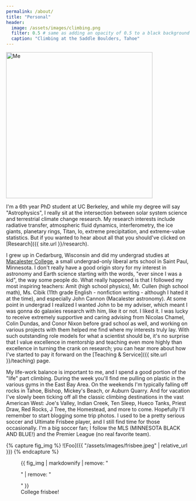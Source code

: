 ```yaml
---
permalink: /about/
title: "Personal"
header:
  image: /assets/images/climbing.png
  filter: 0.5 # same as adding an opacity of 0.5 to a black background
  caption: "Climbing at the Saddle Boulders, Tahoe"
---
```


<img src="{{ site.url }}{{ site.baseurl }}/assets/images/professional-thumbnail.png" alt="Me" width="400">

I'm a 6th year PhD student at UC Berkeley, and while my degree will say "Astrophysics", I really sit at the intersection between solar system science and terrestrial climate change research.  My research interests include radiative transfer, atmospheric fluid dynamics, interferometry, the ice giants, planetary rings, Titan, Io, extreme precipitation, and extreme-value statistics. But if you wanted to hear about all that you should've clicked on [Research]({{ site.url }}/research).

I grew up in Cedarburg, Wisconsin and did my undergrad studies at [Macalester College](https://www.macalester.edu/), a small undergrad-only liberal arts school in Saint Paul, Minnesota. I don't really have a good origin story for my interest in astronomy and Earth science starting with the words, "ever since I was a kid", the way some people do. What really happened is that I followed my most inspiring teachers: Amit (high school physics), Mr. Cullen (high school math), Ms. Cibik (11th grade English - nonfiction writing - although I hated it at the time), and especially John Cannon (Macalester astronomy). At some point in undergrad I realized I wanted John to be my adviser, which meant I was gonna do galaxies research with him, like it or not. I liked it. I was lucky to receive extremely supportive and caring advising from Nicolas Chamel, Colin Dundas, and Conor Nixon before grad school as well, and working on various projects with them helped me find where my interests truly lay. With such outstanding role models for what a scientist should be, it's no surprise that I value excellence in mentorship and teaching even more highly than excellence in turning the crank on research; you can hear more about how I've started to pay it forward on the [Teaching & Service]({{ site.url }}/teaching) page.


My life-work balance is important to me, and I spend a good portion of the "life" part climbing. During the week you'll find me pulling on plastic in the various gyms in the East Bay Area. On the weekends I'm typically falling off rocks in Tahoe, Bishop, Mickey's Beach, or Auburn Quarry. And for vacation I've slowly been ticking off all the classic climbing destinations in the vast American West: Joe's Valley, Indian Creek, Ten Sleep, Hueco Tanks, Priest Draw, Red Rocks, J Tree, the Homestead, and more to come. Hopefully I'll remember to start blogging some trip photos. I used to be a pretty serious soccer and Ultimate Frisbee player, and I still find time for those occasionally. I'm a big soccer fan; I follow the MLS (MINNESOTA BLACK AND BLUE!) and the Premier League (no real favorite team).


{% capture fig_img %}
![Foo]({{ "/assets/images/frisbee.jpeg" | relative_url }})
{% endcapture %}

<figure>
  {{ fig_img | markdownify | remove: "<p>" | remove: "</p>" }}
  <figcaption>College frisbee!</figcaption>
</figure>
